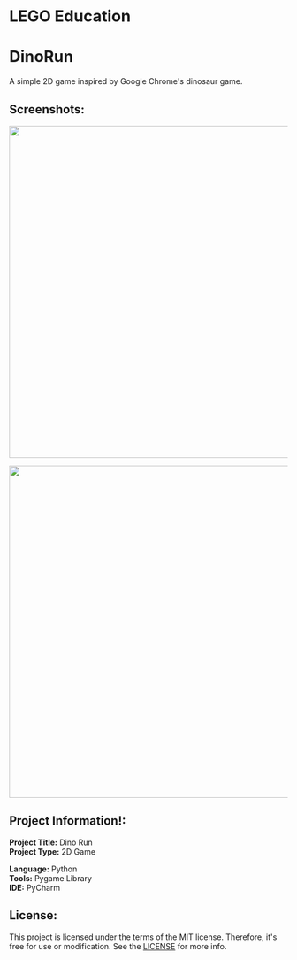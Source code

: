 # LEGO Education

# DinoRun

A simple 2D game inspired by Google Chrome's dinosaur game.

## Screenshots:

<a href="https://youtu.be/KDXVqCd4u3Q"><img src="/screenshots/dinorun_1.jpg" width="600px"/></a>

<a href="https://youtu.be/KDXVqCd4u3Q"><img src="/screenshots/dinorun_2.jpg" width="600px"/></a>

## Project Information!:

**Project Title:** Dino Run<br>
**Project Type:** 2D Game

**Language:** Python<br>
**Tools:** Pygame Library<br>
**IDE:** PyCharm

## License:

This project is licensed under the terms of the MIT license. Therefore, it's free for use or modification. See the [LICENSE](LICENSE) for more info.
